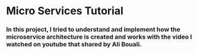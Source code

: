 <h1>Micro Services Tutorial</h1>
<h3>In this project, I tried to understand and implement how the microservice architecture is created and works with the video I watched on youtube that shared by Ali Bouali.</h3>
